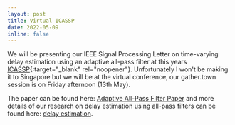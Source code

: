 ```yaml
---
layout: post
title: Virtual ICASSP
date: 2022-05-09
inline: false
---
```


We will be presenting our IEEE Signal Processing Letter on time-varying delay estimation using an adaptive all-pass filter at this years [ICASSP](https://2022.ieeeicassp.org/){:target="_blank" rel="noopener"}. Unfortunately I won't be making it to Singapore but we will be at the virtual conference, our gather.town session is on Friday afternoon (13th May).

The paper can be found here: [Adaptive All-Pass Filter Paper](../../assets/pdf/2020_AAP.pdf) and more details of our research on delay estimation using all-pass filters can be found here: [delay estimation](../../research/delayestimation/).
